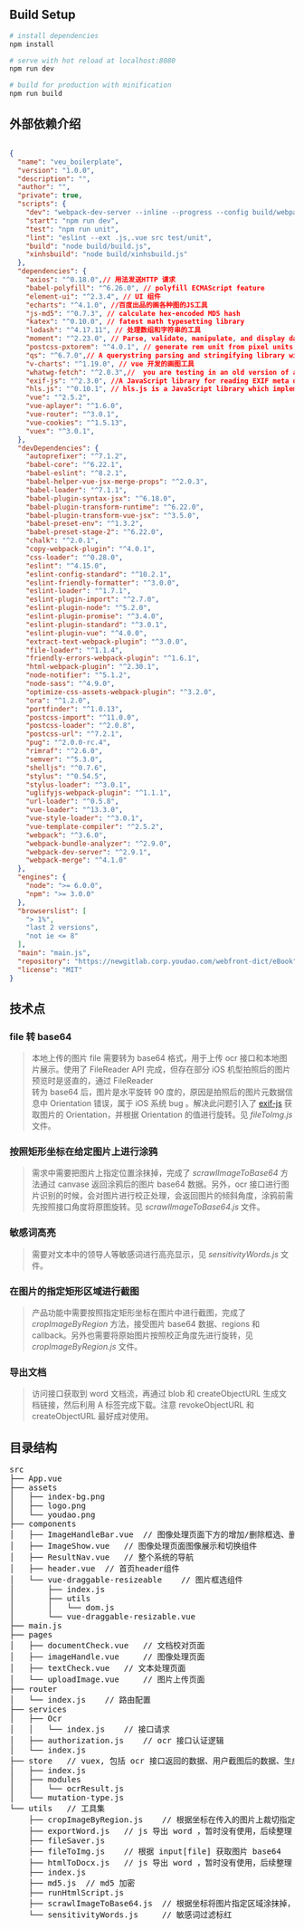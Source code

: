 ## Build Setup

``` bash
# install dependencies
npm install

# serve with hot reload at localhost:8080
npm run dev

# build for production with minification
npm run build

```

## 外部依赖介绍

``` json

{
  "name": "veu_boilerplate",
  "version": "1.0.0",
  "description": "",
  "author": "",
  "private": true,
  "scripts": {
    "dev": "webpack-dev-server --inline --progress --config build/webpack.dev.conf.js",
    "start": "npm run dev",
    "test": "npm run unit",
    "lint": "eslint --ext .js,.vue src test/unit",
    "build": "node build/build.js",
    "xinhsbuild": "node build/xinhsbuild.js"
  },
  "dependencies": {
    "axios": "^0.18.0",// 用法发送HTTP 请求
    "babel-polyfill": "^6.26.0", // polyfill ECMAScript feature
    "element-ui": "^2.3.4", // UI 组件
    "echarts": "^4.1.0", //百度出品的画各种图的JS工具
    "js-md5": "^0.7.3", // calculate hex-encoded MD5 hash
    "katex": "^0.10.0", // fatest math typesetting library
    "lodash": "^4.17.11", // 处理数组和字符串的工具
    "moment": "^2.23.0", // Parse, validate, manipulate, and display dates and times in JavaScript.
    "postcss-pxtorem": "^4.0.1", // generate rem unit from pixel units
    "qs": "^6.7.0",// A querystring parsing and stringifying library with some added security. 当你的请求是x-wwww-form-urlencoded 的时候，需要使用
    "v-charts": "^1.19.0", // vue 开发的画图工具
    "whatwg-fetch": "^2.0.3",//  you are testing in an old version of a browser that doesn't support window.fetch natively. This project is a polyfill, and since all modern browsers now implement the fetch function natively
    "exif-js": "^2.3.0", //A JavaScript library for reading EXIF meta data from image files.
    "hls.js": "^0.10.1", // hls.js is a JavaScript library which implements an HTTP Live Streaming client. It relies on HTML5 video and MediaSource Extensions for playback.
    "vue": "^2.5.2", 
    "vue-aplayer": "^1.6.0",
    "vue-router": "^3.0.1",
    "vue-cookies": "^1.5.13",
    "vuex": "^3.0.1",
  },
  "devDependencies": {
    "autoprefixer": "^7.1.2",
    "babel-core": "^6.22.1",
    "babel-eslint": "^8.2.1",
    "babel-helper-vue-jsx-merge-props": "^2.0.3",
    "babel-loader": "^7.1.1",
    "babel-plugin-syntax-jsx": "^6.18.0",
    "babel-plugin-transform-runtime": "^6.22.0",
    "babel-plugin-transform-vue-jsx": "^3.5.0",
    "babel-preset-env": "^1.3.2",
    "babel-preset-stage-2": "^6.22.0",
    "chalk": "^2.0.1",
    "copy-webpack-plugin": "^4.0.1",
    "css-loader": "^0.28.0",
    "eslint": "^4.15.0",
    "eslint-config-standard": "^10.2.1",
    "eslint-friendly-formatter": "^3.0.0",
    "eslint-loader": "^1.7.1",
    "eslint-plugin-import": "^2.7.0",
    "eslint-plugin-node": "^5.2.0",
    "eslint-plugin-promise": "^3.4.0",
    "eslint-plugin-standard": "^3.0.1",
    "eslint-plugin-vue": "^4.0.0",
    "extract-text-webpack-plugin": "^3.0.0",
    "file-loader": "^1.1.4",
    "friendly-errors-webpack-plugin": "^1.6.1",
    "html-webpack-plugin": "^2.30.1",
    "node-notifier": "^5.1.2",
    "node-sass": "^4.9.0",
    "optimize-css-assets-webpack-plugin": "^3.2.0",
    "ora": "^1.2.0",
    "portfinder": "^1.0.13",
    "postcss-import": "^11.0.0",
    "postcss-loader": "^2.0.8",
    "postcss-url": "^7.2.1",
    "pug": "^2.0.0-rc.4",
    "rimraf": "^2.6.0",
    "semver": "^5.3.0",
    "shelljs": "^0.7.6",
    "stylus": "^0.54.5",
    "stylus-loader": "^3.0.1",
    "uglifyjs-webpack-plugin": "^1.1.1",
    "url-loader": "^0.5.8",
    "vue-loader": "^13.3.0",
    "vue-style-loader": "^3.0.1",
    "vue-template-compiler": "^2.5.2",
    "webpack": "^3.6.0",
    "webpack-bundle-analyzer": "^2.9.0",
    "webpack-dev-server": "^2.9.1",
    "webpack-merge": "^4.1.0"
  },
  "engines": {
    "node": ">= 6.0.0",
    "npm": ">= 3.0.0"
  },
  "browserslist": [
    "> 1%",
    "last 2 versions",
    "not ie <= 8"
  ],
  "main": "main.js",
  "repository": "https://newgitlab.corp.youdao.com/webfront-dict/eBook",
  "license": "MIT"
}


```




## 技术点

### file 转 base64

> 本地上传的图片 file 需要转为 base64 格式，用于上传 ocr 接口和本地图片展示。使用了 FileReader API 完成，但存在部分 iOS 机型拍照后的图片预览时是竖直的，通过 FileReader<br/> 
  转为 base64 后，图片是水平旋转 90 度的，原因是拍照后的图片元数据信息中 Orientation 错误，属于 iOS 系统 bug 。解决此问题引入了 [exif-js](https://github.com/exif-js/exif-js) 获取图片的 Orientation，并根据 Orientation 的值进行旋转。见 *fileToImg.js* 文件。

### 按照矩形坐标在给定图片上进行涂鸦

> 需求中需要把图片上指定位置涂抹掉，完成了 *scrawlImageToBase64* 方法通过 canvase 返回涂鸦后的图片 base64 数据。另外，ocr 接口进行图片识别的时候，会对图片进行校正处理，会返回图片的倾斜角度，涂鸦前需先按照接口角度将原图旋转。见 *scrawlImageToBase64.js* 文件。

### 敏感词高亮

> 需要对文本中的领导人等敏感词进行高亮显示，见 *sensitivityWords.js* 文件。

### 在图片的指定矩形区域进行截图

> 产品功能中需要按照指定矩形坐标在图片中进行截图，完成了 *cropImageByRegion* 方法，接受图片 base64 数据、regions 和 callback。另外也需要将原始图片按照校正角度先进行旋转，见 *cropImageByRegion.js* 文件。

### 导出文档

> 访问接口获取到 word 文档流，再通过 blob 和 createObjectURL 生成文档链接，然后利用 A 标签完成下载。注意 revokeObjectURL 和 createObjectURL 最好成对使用。

## 目录结构

<pre>
src
├── App.vue
├── assets
│   ├── index-bg.png
│   ├── logo.png
│   └── youdao.png
├── components
│   ├── ImageHandleBar.vue  // 图像处理页面下方的增加/删除框选、删除图片等功能
│   ├── ImageShow.vue   // 图像处理页面图像展示和切换组件
│   ├── ResultNav.vue   // 整个系统的导航
│   ├── header.vue  // 首页header组件
│   └── vue-draggable-resizeable    // 图片框选组件
│       ├── index.js
│       ├── utils
│       │   └── dom.js
│       └── vue-draggable-resizable.vue
├── main.js
├── pages
│   ├── documentCheck.vue   // 文档校对页面
│   ├── imageHandle.vue     // 图像处理页面
│   ├── textCheck.vue   // 文本处理页面
│   └── uploadImage.vue     // 图片上传页面
├── router
│   └── index.js    // 路由配置
├── services
│   ├── Ocr
│   │   └── index.js    // 接口请求
│   ├── authorization.js    // ocr 接口认证逻辑
│   └── index.js
├── store   // vuex, 包括 ocr 接口返回的数据、用户截图后的数据、生成的 word 数据等
│   ├── index.js
│   ├── modules
│   │   └── ocrResult.js
│   └── mutation-type.js
└── utils   // 工具集
    ├── cropImageByRegion.js    // 根据坐标在传入的图片上裁切指定位置的图片，支持角度
    ├── exportWord.js   // js 导出 word ，暂时没有使用，后续整理
    ├── fileSaver.js
    ├── fileToImg.js    // 根据 input[file] 获取图片 base64 
    ├── htmlToDocx.js   // js 导出 word ，暂时没有使用，后续整理
    ├── index.js
    ├── md5.js  // md5 加密
    ├── runHtmlScript.js
    ├── scrawlImageToBase64.js  // 根据坐标将图片指定区域涂抹掉，目前用于图像处理中框选后将框选区域涂黑后上传到 ocr 接口进行识别
    └── sensitivityWords.js     // 敏感词过滤标红
</pre>


